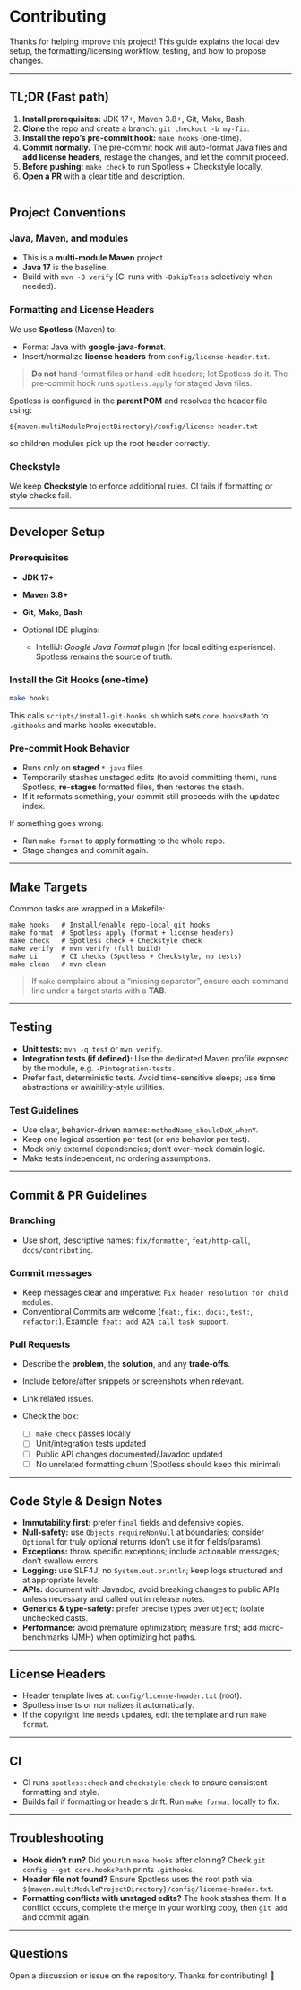 # Contributing

Thanks for helping improve this project! This guide explains the local dev setup, the formatting/licensing workflow, testing, and how to propose changes.

---

## TL;DR (Fast path)

1. **Install prerequisites:** JDK 17+, Maven 3.8+, Git, Make, Bash.
2. **Clone** the repo and create a branch: `git checkout -b my-fix`.
3. **Install the repo’s pre-commit hook:** `make hooks` (one-time).
4. **Commit normally.** The pre-commit hook will auto-format Java files and **add license headers**, restage the changes, and let the commit proceed.
5. **Before pushing:** `make check` to run Spotless + Checkstyle locally.
6. **Open a PR** with a clear title and description.

---

## Project Conventions

### Java, Maven, and modules

* This is a **multi-module Maven** project.
* **Java 17** is the baseline.
* Build with `mvn -B verify` (CI runs with `-DskipTests` selectively when needed).

### Formatting and License Headers

We use **Spotless** (Maven) to:

* Format Java with **google-java-format**.
* Insert/normalize **license headers** from `config/license-header.txt`.

> **Do not** hand-format files or hand-edit headers; let Spotless do it. The pre-commit hook runs `spotless:apply` for staged Java files.

Spotless is configured in the **parent POM** and resolves the header file using:

```
${maven.multiModuleProjectDirectory}/config/license-header.txt
```

so children modules pick up the root header correctly.

### Checkstyle

We keep **Checkstyle** to enforce additional rules. CI fails if formatting or style checks fail.

---

## Developer Setup

### Prerequisites

* **JDK 17+**
* **Maven 3.8+**
* **Git**, **Make**, **Bash**
* Optional IDE plugins:

    * IntelliJ: *Google Java Format* plugin (for local editing experience). Spotless remains the source of truth.

### Install the Git Hooks (one-time)

```bash
make hooks
```

This calls `scripts/install-git-hooks.sh` which sets `core.hooksPath` to `.githooks` and marks hooks executable.

### Pre-commit Hook Behavior

* Runs only on **staged** `*.java` files.
* Temporarily stashes unstaged edits (to avoid committing them), runs Spotless, **re-stages** formatted files, then restores the stash.
* If it reformats something, your commit still proceeds with the updated index.

If something goes wrong:

* Run `make format` to apply formatting to the whole repo.
* Stage changes and commit again.

---

## Make Targets

Common tasks are wrapped in a Makefile:

```text
make hooks   # Install/enable repo-local git hooks
make format  # Spotless apply (format + license headers)
make check   # Spotless check + Checkstyle check
make verify  # mvn verify (full build)
make ci      # CI checks (Spotless + Checkstyle, no tests)
make clean   # mvn clean
```

> If `make` complains about a “missing separator”, ensure each command line under a target starts with a **TAB**.

---

## Testing

* **Unit tests:** `mvn -q test` or `mvn verify`.
* **Integration tests (if defined):** Use the dedicated Maven profile exposed by the module, e.g. `-Pintegration-tests`.
* Prefer fast, deterministic tests. Avoid time-sensitive sleeps; use time abstractions or awaitility-style utilities.

### Test Guidelines

* Use clear, behavior-driven names: `methodName_shouldDoX_whenY`.
* Keep one logical assertion per test (or one behavior per test).
* Mock only external dependencies; don’t over-mock domain logic.
* Make tests independent; no ordering assumptions.

---

## Commit & PR Guidelines

### Branching

* Use short, descriptive names: `fix/formatter`, `feat/http-call`, `docs/contributing`.

### Commit messages

* Keep messages clear and imperative: `Fix header resolution for child modules`.
* Conventional Commits are welcome (`feat:`, `fix:`, `docs:`, `test:`, `refactor:`). Example: `feat: add A2A call task support`.

### Pull Requests

* Describe the **problem**, the **solution**, and any **trade-offs**.
* Include before/after snippets or screenshots when relevant.
* Link related issues.
* Check the box:

    * [ ] `make check` passes locally
    * [ ] Unit/integration tests updated
    * [ ] Public API changes documented/Javadoc updated
    * [ ] No unrelated formatting churn (Spotless should keep this minimal)

---

## Code Style & Design Notes

* **Immutability first:** prefer `final` fields and defensive copies.
* **Null-safety:** use `Objects.requireNonNull` at boundaries; consider `Optional` for truly optional returns (don’t use it for fields/params).
* **Exceptions:** throw specific exceptions; include actionable messages; don’t swallow errors.
* **Logging:** use SLF4J; no `System.out.println`; keep logs structured and at appropriate levels.
* **APIs:** document with Javadoc; avoid breaking changes to public APIs unless necessary and called out in release notes.
* **Generics & type-safety:** prefer precise types over `Object`; isolate unchecked casts.
* **Performance:** avoid premature optimization; measure first; add micro-benchmarks (JMH) when optimizing hot paths.

---

## License Headers

* Header template lives at: `config/license-header.txt` (root).
* Spotless inserts or normalizes it automatically.
* If the copyright line needs updates, edit the template and run `make format`.

---

## CI

* CI runs `spotless:check` and `checkstyle:check` to ensure consistent formatting and style.
* Builds fail if formatting or headers drift. Run `make format` locally to fix.

---

## Troubleshooting

* **Hook didn’t run?** Did you run `make hooks` after cloning? Check `git config --get core.hooksPath` prints `.githooks`.
* **Header file not found?** Ensure Spotless uses the root path via `${maven.multiModuleProjectDirectory}/config/license-header.txt`.
* **Formatting conflicts with unstaged edits?** The hook stashes them. If a conflict occurs, complete the merge in your working copy, then `git add` and commit again.

---

## Questions

Open a discussion or issue on the repository. Thanks for contributing! 🎉
